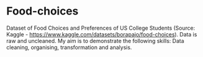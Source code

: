 # Food-choices
Dataset of Food Choices and Preferences of US College Students  (Source: Kaggle - https://www.kaggle.com/datasets/borapajo/food-choices). Data is raw and uncleaned. 
My aim is to demonstrate the following skills: Data cleaning, organising, transformation and analysis. 
